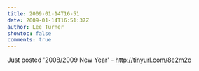 ```yaml
---
title: 2009-01-14T16-51
date: 2009-01-14T16:51:37Z
author: Lee Turner
showtoc: false
comments: true
---
```


Just posted '2008/2009 New Year' - http://tinyurl.com/8e2m2o


